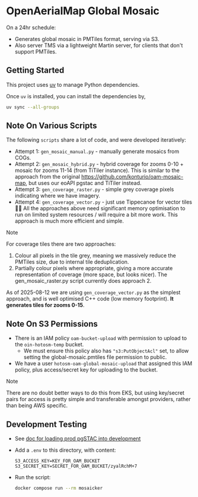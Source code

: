 # OpenAerialMap Global Mosaic

On a 24hr schedule:

- Generates global mosaic in PMTiles format, serving via S3.
- Also server TMS via a lightweight Martin server, for clients that
  don't support PMTiles.

## Getting Started

This project uses [uv](https://docs.astral.sh/uv/getting-started/installation/)
to manage Python dependencies.

Once `uv` is installed, you can install the dependencies by,

```bash
uv sync --all-groups
```

## Note On Various Scripts

The following `scripts` share a lot of code, and were developed iteratively:

- Attempt 1: `gen_mosaic_manual.py` - manually generate mosaics from COGs.
- Attempt 2: `gen_mosaic_hybrid.py` - hybrid coverage for zooms 0-10 + mosaic
  for zooms 11-14 (from TiTiler instance). This is similar to the approach from
  the original <https://github.com/konturio/oam-mosaic-map>, but uses our eoAPI
  pgstac and TiTiler instead.
- Attempt 3: `gen_coverage_raster.py` - simple grey coverage pixels indicating
  where we have imagery.
- Attempt 4: `gen_coverage_vector.py` - just use Tippecanoe for vector tiles 🤦‍♂️
  All the approaches above need significant memory optimisation to run on
  limited system resources / will require a bit more work. This approach
  is much more efficient and simple.

> [!NOTE]
> For coverage tiles there are two approaches:
>
> 1. Colour all pixels in the tile grey, meaning we massively reduce the
>    PMTiles size, due to internal tile deduplication.
> 2. Partially colour pixels where appropriate, giving a more accurate
>    representation of coverage (more space, but looks nicer).
>    The gen_mosaic_raster.py script currently does approach 2.

As of 2025-08-12 we are using `gen_coverage_vector.py` as the
simplest approach, and is well optimised C++ code
(low memory footprint). **It generates tiles for zooms 0-15**.

## Note On S3 Permissions

- There is an IAM policy `oam-bucket-upload` with permission to upload
  to the `oin-hotosm-temp` bucket.
  - We must ensure this policy also has `"s3:PutObjectAcl"` set, to allow
    setting the global-mosaic.pmtiles file permission to public.
- We have a user `hotosm-oam-global-mosaic-upload` that assigned this
  IAM policy, plus access/secret key for uploading to the bucket.

> [!NOTE]
> There are no doubt better ways to do this from EKS, but using key/secret
> pairs for access is pretty simple and transferable amongst providers,
> rather than being AWS specific.

## Development Testing

- See [doc for loading prod pgSTAC into development](../../docs/backup-prod-pgstac.md)
- Add a `.env` to this directory, with content:

  ```dotenv
  S3_ACCESS_KEY=KEY_FOR_OAM_BUCKET
  S3_SECRET_KEY=SECRET_FOR_OAM_BUCKET/zyalRchM+7
  ```

- Run the script:

  ```bash
  docker compose run --rm mosaicker
  ```
